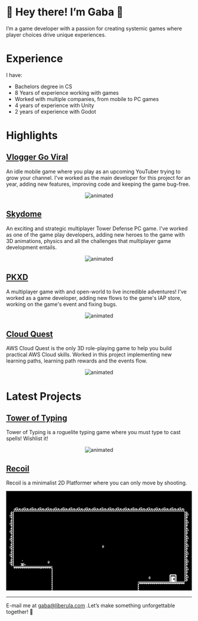 # 👾 Hey there! I’m Gaba 👾

I’m a game developer with a passion for creating systemic games where player choices drive unique experiences.

# Experience
I have:
* Bachelors degree in CS
* 8 Years of experience working with games
* Worked with multiple companies, from mobile to PC games
* 4 years of experience with Unity
* 2 years of experience with Godot

# Highlights

## [Vlogger Go Viral](https://play.google.com/store/apps/details?id=br.com.tapps.vloggergoviral&hl=en)
An idle mobile game where you play as an upcoming YouTuber trying to grow your channel.
I've worked as the main developer for this project for an year, adding new features, improving code and keeping the game bug-free.

<p align="center">
  <img src="gifs/vloggergoviral.gif" alt="animated" />
</p>


## [Skydome](https://store.steampowered.com/app/708550/Skydome/)
An exciting and strategic multiplayer Tower Defense PC game.
I've worked as one of the game play developers, adding new heroes to the game with 3D animations, physics and all the challenges that multiplayer game development entails.

<p align="center">
  <img src="gifs/skydome.gif" alt="animated" />
</p>

## [PKXD](https://play.google.com/store/apps/details?id=com.movile.playkids.pkxd&hl=pt)
A multiplayer game with and open-world to live incredible adventures!
I've worked as a game developer, adding new flows to the game's IAP store, working on the game's event and fixing bugs.

<p align="center">
  <img src="gifs/pkxd.gif" alt="animated" />
</p>


## [Cloud Quest](https://aws.amazon.com/training/digital/aws-cloud-quest/)
AWS Cloud Quest is the only 3D role-playing game to help you build practical AWS Cloud skills.
Worked in this project implementing new learning paths, learning path rewards and the events flow.

<p align="center">
  <img src="gifs/cloud_quest.gif" alt="animated" />
</p>

# Latest Projects

## [Tower of Typing](https://store.steampowered.com/app/2976070/Tower_of_Typing/)
Tower of Typing is a roguelite typing game where you must type to cast spells! Wishlist it!

<p align="center">
  <img src="gifs/tower_of_typing.gif" alt="animated" />
</p>

## [Recoil](https://store.steampowered.com/app/1949570/Recoil/)
Recoil is a minimalist 2D Platformer where you can only move by shooting.

<p align="center">
  <img src="gifs/recoil.gif" alt="animated" />
</p>

---
E-mail me at gaba@liberula.com .Let’s make something unforgettable together! 🚀